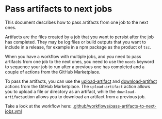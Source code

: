 # Pass artifacts to next jobs

This document describes how to pass artifacts from one job to the next ones.

Artifacts are the files created by a job that you want to persist after the job has completed. They may be log files or
build outputs that you want to include in a release, for example in a npm package as the product of `tsc`.

When you have a workflow with multiple jobs, and you need to pass artifacts from one job to the next ones, you need to
use the `needs` keyword to sequence your job to run after a previous one has completed and a couple of actions from the
GitHub Marketplace.

To pass the artifacts, you can use the [upload-artifact](https://github.com/actions/upload-artifact) and [download-artifact](https://github.com/actions/download-artifact)
actions from the GitHub Marketplace. The `upload-artifact` action allows you to upload a file or directory as an artifact,
while the `download-artifact`action allows you to download an artifact from a previous job.

Take a look at the workflow here: [.github/workflows/pass-artifacts-to-next-jobs.yml](../.github/workflows/pass-artifacts-to-next-jobs.yml)
